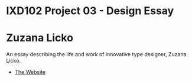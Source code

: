 IXD102 Project 03 - Design Essay
======================================

Zuzana Licko
======================================
An essay describing the life and work of innovative type designer, Zuzana Licko.

- [The Website](https://ryanmcclelland.github.io/zuzana_licko/zuzana1.html)
